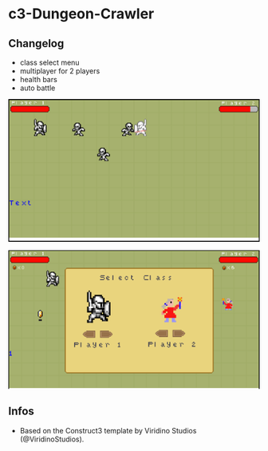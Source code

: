 # c3-Dungeon-Crawler

## Changelog
- class select menu
- multiplayer for 2 players
- health bars
- auto battle

![info.png](./images/info.png)

![info.png](./images/info2.png)

## Infos
- Based on the Construct3 template by Viridino Studios (@ViridinoStudios).
